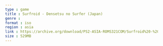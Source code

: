 ```yaml
---
type : game
title : Surfroid - Densetsu no Surfer (Japan)
genre : 
format : iso
region : asia
link : https://archive.org/download/PS2-ASIA-ROMS321COM/Surfroid%20-%20Densetsu%20no%20Surfer%20%28Japan%29.7z
size : 529MB
---
```

